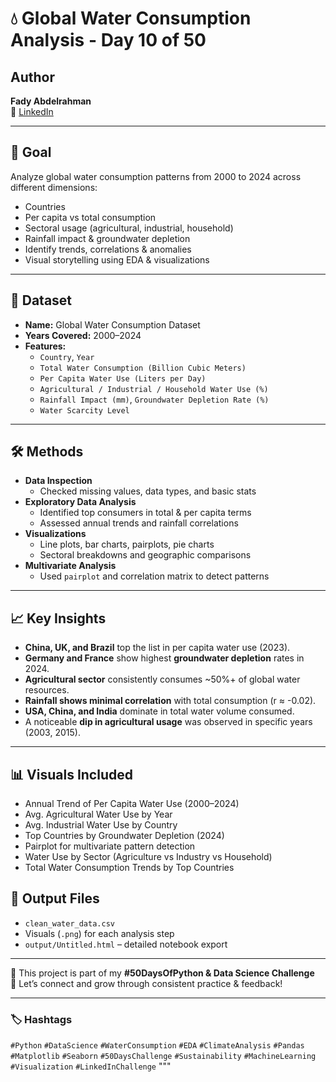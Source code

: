 # 💧 Global Water Consumption Analysis - Day 10 of 50

## Author  
**Fady Abdelrahman**  
🔗 [LinkedIn](https://www.linkedin.com/in/fady-abdelrahman-a649a12b6/)

---

## 🎯 Goal  
Analyze global water consumption patterns from 2000 to 2024 across different dimensions:
- Countries
- Per capita vs total consumption
- Sectoral usage (agricultural, industrial, household)
- Rainfall impact & groundwater depletion
- Identify trends, correlations & anomalies
- Visual storytelling using EDA & visualizations

---

## 📁 Dataset  
- **Name:** Global Water Consumption Dataset  
- **Years Covered:** 2000–2024  
- **Features:**
  - `Country`, `Year`
  - `Total Water Consumption (Billion Cubic Meters)`
  - `Per Capita Water Use (Liters per Day)`
  - `Agricultural / Industrial / Household Water Use (%)`
  - `Rainfall Impact (mm)`, `Groundwater Depletion Rate (%)`
  - `Water Scarcity Level`

---

## 🛠️ Methods  
- **Data Inspection**
  - Checked missing values, data types, and basic stats
- **Exploratory Data Analysis**
  - Identified top consumers in total & per capita terms
  - Assessed annual trends and rainfall correlations
- **Visualizations**
  - Line plots, bar charts, pairplots, pie charts
  - Sectoral breakdowns and geographic comparisons
- **Multivariate Analysis**
  - Used `pairplot` and correlation matrix to detect patterns

---

## 📈 Key Insights  
- **China, UK, and Brazil** top the list in per capita water use (2023).
- **Germany and France** show highest **groundwater depletion** rates in 2024.
- **Agricultural sector** consistently consumes ~50%+ of global water resources.
- **Rainfall shows minimal correlation** with total consumption (r ≈ -0.02).
- **USA, China, and India** dominate in total water volume consumed.
- A noticeable **dip in agricultural usage** was observed in specific years (2003, 2015).

---

## 📊 Visuals Included  
- Annual Trend of Per Capita Water Use (2000–2024)  
- Avg. Agricultural Water Use by Year  
- Avg. Industrial Water Use by Country  
- Top Countries by Groundwater Depletion (2024)  
- Pairplot for multivariate pattern detection  
- Water Use by Sector (Agriculture vs Industry vs Household)  
- Total Water Consumption Trends by Top Countries  


## 🏁 Output Files  
- `clean_water_data.csv`  
- Visuals (`.png`) for each analysis step  
- `output/Untitled.html` – detailed notebook export

---

📌 This project is part of my **#50DaysOfPython & Data Science Challenge**  
📢 Let’s connect and grow through consistent practice & feedback!

---

### 🏷️ Hashtags  
`#Python` `#DataScience` `#WaterConsumption` `#EDA` `#ClimateAnalysis` `#Pandas` `#Matplotlib` `#Seaborn` `#50DaysChallenge` `#Sustainability` `#MachineLearning` `#Visualization` `#LinkedInChallenge`
"""